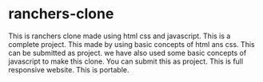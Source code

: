 # ranchers-clone
This is ranchers clone made using html css and javascript.
This is a complete project.
This made by using basic concepts of html ans css.
This can be submitted as project.
we have also used some basic concepts of javascript to make this clone.
You can submit this as project.
This is full responsive website.
This is portable.
